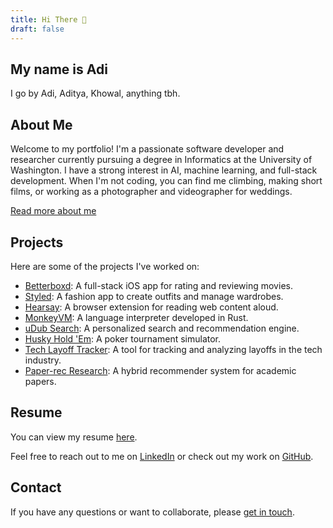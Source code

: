 ```yaml
---
title: Hi There 👋
draft: false
---
```

## My name is Adi

I go by Adi, Aditya, Khowal, anything tbh.

## About Me

Welcome to my portfolio! I'm a passionate software developer and researcher currently pursuing a degree in Informatics at the University of Washington. I have a strong interest in AI, machine learning, and full-stack development. When I'm not coding, you can find me climbing, making short films, or working as a photographer and videographer for weddings.

[Read more about me](About%20me.md)

## Projects

Here are some of the projects I've worked on:

- [Betterboxd](Projects/BetterBoxd.md): A full-stack iOS app for rating and reviewing movies.
- [Styled](Projects/Styled.md): A fashion app to create outfits and manage wardrobes.
- [Hearsay](Projects/HearSay.md): A browser extension for reading web content aloud.
- [MonkeyVM](Projects/MonkeyLangVM.md): A language interpreter developed in Rust.
- [uDub Search](Projects/uDub%20Search.md): A personalized search and recommendation engine.
- [Husky Hold 'Em](Projects/Husky%20Hold%27em.md): A poker tournament simulator.
- [Tech Layoff Tracker](Projects/Tech%20Layoff%20Tracker.md): A tool for tracking and analyzing layoffs in the tech industry.
- [Paper-rec Research](Projects/Paper-rec%20Research.md): A hybrid recommender system for academic papers.

## Resume

You can view my resume <a href="PublicMedia/tex_resume%20(4).pdf" target="_blank">here</a>.

Feel free to reach out to me on <a href="https://www.linkedin.com/in/aditya-khowal" target="_blank">LinkedIn</a> or check out my work on <a href="https://github.com/adityakhowalgithub" target="_blank">GitHub</a>.

## Contact

If you have any questions or want to collaborate, please [get in touch](mailto:adityakh2003@outlook.edu).

